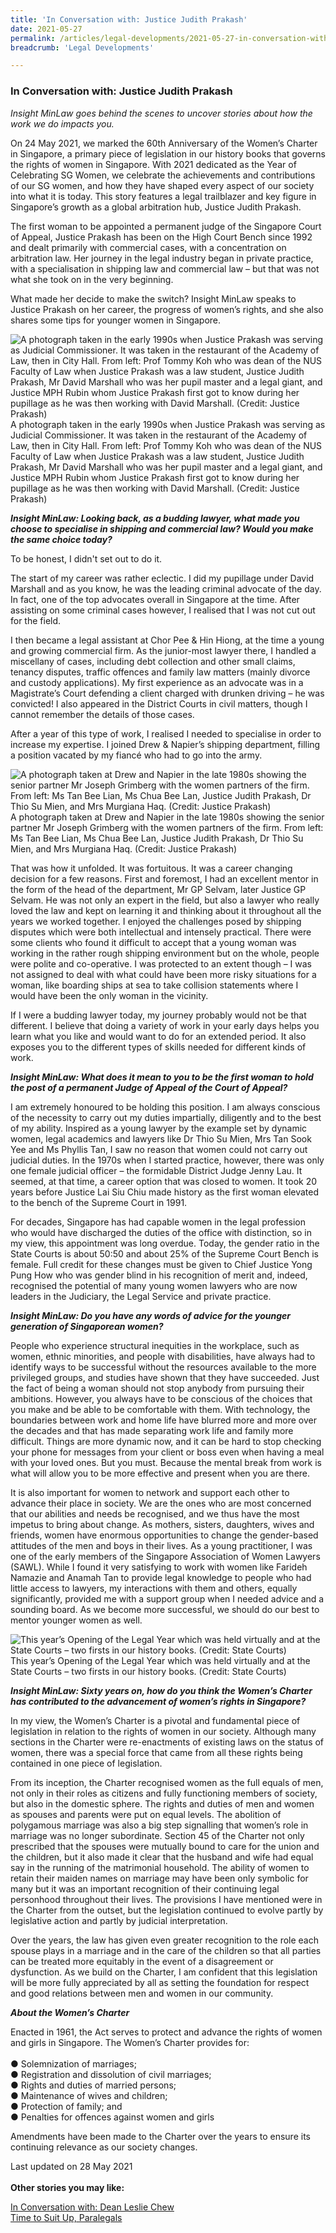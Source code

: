 ```yaml
---
title: 'In Conversation with: Justice Judith Prakash'
date: 2021-05-27
permalink: /articles/legal-developments/2021-05-27-in-conversation-with-justice-judith-prakash
breadcrumb: 'Legal Developments'

---
```



### **In Conversation with: Justice Judith Prakash**

<i>Insight MinLaw goes behind the scenes to uncover stories about how the work we do impacts you.</i>
<br>

On 24 May 2021, we marked the 60th Anniversary of the Women’s Charter in Singapore, a primary piece of legislation in our history books that governs the rights of women in Singapore. With 2021 dedicated as the Year of Celebrating SG Women, we celebrate the achievements and contributions of our SG women, and how they have shaped every aspect of our society into what it is today. This story features a legal trailblazer and key figure in Singapore’s growth as a global arbitration hub, Justice Judith Prakash.

The first woman to be appointed a permanent judge of the Singapore Court of Appeal, Justice Prakash has been on the High Court Bench since 1992 and dealt primarily with commercial cases, with a concentration on arbitration law. Her journey in the legal industry began in private practice, with a specialisation in shipping law and commercial law – but that was not what she took on in the very beginning.

What made her decide to make the switch? Insight MinLaw speaks to Justice Prakash on her career, the progress of women’s rights, and she also shares some tips for younger women in Singapore.

<div class="image">
  <img src="/images/JusticeJudithPrakash 1.png/" title="A photograph taken in the early 1990s when Justice Prakash was serving as Judicial Commissioner. It was taken in the restaurant of the Academy of Law, then in City Hall.  From left: Prof Tommy Koh who was dean of the NUS Faculty of Law when Justice Prakash was a law student, Justice Judith Prakash, Mr David Marshall who was her pupil master and a legal giant, and Justice MPH Rubin whom Justice Prakash first got to know during her pupillage as he was then working with David Marshall. (Credit: Justice Prakash)" alt="A photograph taken in the early 1990s when Justice Prakash was serving as Judicial Commissioner. It was taken in the restaurant of the Academy of Law, then in City Hall.  From left: Prof Tommy Koh who was dean of the NUS Faculty of Law when Justice Prakash was a law student, Justice Judith Prakash, Mr David Marshall who was her pupil master and a legal giant, and Justice MPH Rubin whom Justice Prakash first got to know during her pupillage as he was then working with David Marshall. (Credit: Justice Prakash)">A photograph taken in the early 1990s when Justice Prakash was serving as Judicial Commissioner. It was taken in the restaurant of the Academy of Law, then in City Hall.  From left: Prof Tommy Koh who was dean of the NUS Faculty of Law when Justice Prakash was a law student, Justice Judith Prakash, Mr David Marshall who was her pupil master and a legal giant, and Justice MPH Rubin whom Justice Prakash first got to know during her pupillage as he was then working with David Marshall. (Credit: Justice Prakash)
</div>

<b><i>Insight MinLaw: Looking back, as a budding lawyer, what made you choose to specialise in shipping and commercial law? Would you make the same choice today?</i></b>

To be honest, I didn't set out to do it.

The start of my career was rather eclectic. I did my pupillage under David Marshall and as you know, he was the leading criminal advocate of the day. In fact, one of the top advocates overall in Singapore at the time. After assisting on some criminal cases however, I realised that I was not cut out for the field.

I then became a legal assistant at Chor Pee & Hin Hiong, at the time a young and growing commercial firm. As the junior-most lawyer there, I handled a miscellany of cases, including debt collection and other small claims, tenancy disputes, traffic offences and family law matters (mainly divorce and custody applications). My first experience as an advocate was in a Magistrate’s Court defending a client charged with drunken driving – he was convicted! I also appeared in the District Courts in civil matters, though I cannot remember the details of those cases.

After a year of this type of work, I realised I needed to specialise in order to increase my expertise. I joined Drew & Napier’s shipping department, filling a position vacated by my fiancé who had to go into the army.

<div class="image">
  <img src="/images/JusticeJudithPrakash 2.png/" title="A photograph taken at Drew and Napier in the late 1980s showing the senior partner Mr Joseph Grimberg with the women partners of the firm. From left: Ms Tan Bee Lian, Ms Chua Bee Lan, Justice Judith Prakash, Dr Thio Su Mien, and Mrs Murgiana Haq. (Credit: Justice Prakash)" alt="A photograph taken at Drew and Napier in the late 1980s showing the senior partner Mr Joseph Grimberg with the women partners of the firm. From left: Ms Tan Bee Lian, Ms Chua Bee Lan, Justice Judith Prakash, Dr Thio Su Mien, and Mrs Murgiana Haq. (Credit: Justice Prakash)">A photograph taken at Drew and Napier in the late 1980s showing the senior partner Mr Joseph Grimberg with the women partners of the firm. From left: Ms Tan Bee Lian, Ms Chua Bee Lan, Justice Judith Prakash, Dr Thio Su Mien, and Mrs Murgiana Haq. (Credit: Justice Prakash)
</div>

That was how it unfolded. It was fortuitous. It was a career changing decision for a few reasons. First and foremost, I had an excellent mentor in the form of the head of the department, Mr GP Selvam, later Justice GP Selvam. He was not only an expert in the field, but also a lawyer who really loved the law and kept on learning it and thinking about it throughout all the years we worked together. I enjoyed the challenges posed by shipping disputes which were both intellectual and intensely practical. There were some clients who found it difficult to accept that a young woman was working in the rather rough shipping environment but on the whole, people were polite and co-operative. I was protected to an extent though – I was not assigned to deal with what could have been more risky situations for a woman, like boarding ships at sea to take collision statements where I would have been the only woman in the vicinity.

If I were a budding lawyer today, my journey probably would not be that different. I believe that doing a variety of work in your early days helps you learn what you like and would want to do for an extended period. It also exposes you to the different types of skills needed for different kinds of work.

<b><i>Insight MinLaw: What does it mean to you to be the first woman to hold the post of a permanent Judge of Appeal of the Court of Appeal?</i></b>

I am extremely honoured to be holding this position. I am always conscious of the necessity to carry out my duties impartially, diligently and to the best of my ability. Inspired as a young lawyer by the example set by dynamic women, legal academics and lawyers like Dr Thio Su Mien, Mrs Tan Sook Yee and Ms Phyllis Tan, I saw no reason that women could not carry out judicial duties. In the 1970s when I started practice, however, there was only one female judicial officer – the formidable District Judge Jenny Lau. It seemed, at that time, a career option that was closed to women. It took 20 years before Justice Lai Siu Chiu made history as the first woman elevated to the bench of the Supreme Court in 1991.

For decades, Singapore has had capable women in the legal profession who would have discharged the duties of the office with distinction, so in my view, this appointment was long overdue. Today, the gender ratio in the State Courts is about 50:50 and about 25% of the Supreme Court Bench is female. Full credit for these changes must be given to Chief Justice Yong Pung How who was gender blind in his recognition of merit and, indeed, recognised the potential of many young women lawyers who are now leaders in the Judiciary, the Legal Service and private practice.

<b><i>Insight MinLaw: Do you have any words of advice for the younger generation of Singaporean women?</i></b>

People who experience structural inequities in the workplace, such as women, ethnic minorities, and people with disabilities, have always had to identify ways to be successful without the resources available to the more privileged groups, and studies have shown that they have succeeded. Just the fact of being a woman should not stop anybody from pursuing their ambitions. However, you always have to be conscious of the choices that you make and be able to be comfortable with them. With technology, the boundaries between work and home life have blurred more and more over the decades and that has made separating work life and family more difficult. Things are more dynamic now, and it can be hard to stop checking your phone for messages from your client or boss even when having a meal with your loved ones. But you must. Because the mental break from work is what will allow you to be more effective and present when you are there.

It is also important for women to network and support each other to advance their place in society. We are the ones who are most concerned that our abilities and needs be recognised, and we thus have the most impetus to bring about change. As mothers, sisters, daughters, wives and friends, women have enormous opportunities to change the gender-based attitudes of the men and boys in their lives. As a young practitioner, I was one of the early members of the Singapore Association of Women Lawyers (SAWL). While I found it very satisfying to work with women like Farideh Namazie and Anamah Tan to provide legal knowledge to people who had little access to lawyers, my interactions with them and others, equally significantly, provided me with a support group when I needed advice and a sounding board. As we become more successful, we should do our best to mentor younger women as well.

<div class="image">
  <img src="/images/JusticeJudithPrakash 4.png/" title="This year’s Opening of the Legal Year which was held virtually and at the State Courts – two firsts in our history books. (Credit: State Courts)" alt="This year’s Opening of the Legal Year which was held virtually and at the State Courts – two firsts in our history books. (Credit: State Courts)">This year’s Opening of the Legal Year which was held virtually and at the State Courts – two firsts in our history books. (Credit: State Courts)
</div>

<b><i>Insight MinLaw: Sixty years on, how do you think the Women’s Charter has contributed to the advancement of women’s rights in Singapore?</i></b>

In my view, the Women’s Charter is a pivotal and fundamental piece of legislation in relation to the rights of women in our society. Although many sections in the Charter were re-enactments of existing laws on the status of women, there was a special force that came from all these rights being contained in one piece of legislation.

From its inception, the Charter recognised women as the full equals of men, not only in their roles as citizens and fully functioning members of society, but also in the domestic sphere. The rights and duties of men and women as spouses and parents were put on equal levels. The abolition of polygamous marriage was also a big step signalling that women’s role in marriage was no longer subordinate. Section 45 of the Charter not only prescribed that the spouses were mutually bound to care for the union and the children, but it also made it clear that the husband and wife had equal say in the running of the matrimonial household. The ability of women to retain their maiden names on marriage may have been only symbolic for many but it was an important recognition of their continuing legal personhood throughout their lives. The provisions I have mentioned were in the Charter from the outset, but the legislation continued to evolve partly by legislative action and partly by judicial interpretation.

Over the years, the law has given even greater recognition to the role each spouse plays in a marriage and in the care of the children so that all parties can be treated more equitably in the event of a disagreement or dysfunction. As we build on the Charter, I am confident that this legislation will be more fully appreciated by all as setting the foundation for respect and good relations between men and women in our community.

<b><i>About the Women’s Charter</i></b>

Enacted in 1961, the Act serves to protect and advance the rights of women and girls in Singapore. The Women’s Charter provides for:
<br><br>●	Solemnization of marriages;
<br>●	Registration and dissolution of civil marriages;
<br>●	Rights and duties of married persons;
<br>●	Maintenance of wives and children;
<br>●	Protection of family; and
<br>●	Penalties for offences against women and girls

Amendments have been made to the Charter over the years to ensure its continuing relevance as our society changes.

Last updated on 28 May 2021
<br>
<br>
<b>Other stories you may like:</b>

<a href="https://insight.mlaw.gov.sg/articles/legal-developments/2022-01-07-in-conversation-with-dean-leslie-chew" target="new">In Conversation with: Dean Leslie Chew</a><br><a href="https://insight.mlaw.gov.sg/articles/our-people/2021-07-27-time-to-suit-up-paralegals" target="new">Time to Suit Up, Paralegals</a>
